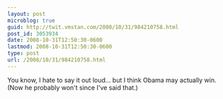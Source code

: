 ```yaml
---
layout: post
microblog: true
guid: http://twit.vmstan.com/2008/10/31/984210758.html
post_id: 3053934
date: 2008-10-31T12:50:30-0600
lastmod: 2008-10-31T12:50:30-0600
type: post
url: /2008/10/31/984210758.html
---
```

You know, I hate to say it out loud... but I think Obama may actually win. (Now he probably won't since I've said that.)
